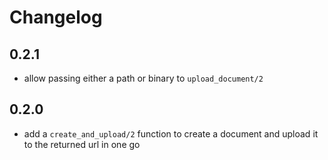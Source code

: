 # Changelog

## 0.2.1

- allow passing either a path or binary to `upload_document/2`

## 0.2.0

- add a `create_and_upload/2` function to create a document and upload it to the returned url in one go
